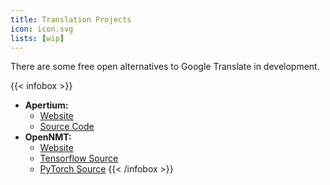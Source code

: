 ```yaml
---
title: Translation Projects
icon: icon.svg
lists: [wip]
---
```


There are some free open alternatives to Google Translate in development.

{{< infobox >}}
- **Apertium:**
    - [Website](https://www.apertium.org)
    - [Source Code](https://github.com/apertium)
- **OpenNMT:**
    - [Website](http://opennmt.net/)
    - [Tensorflow Source](https://github.com/OpenNMT/OpenNMT-tf)
    - [PyTorch Source](https://github.com/OpenNMT/OpenNMT-py)
{{< /infobox >}}